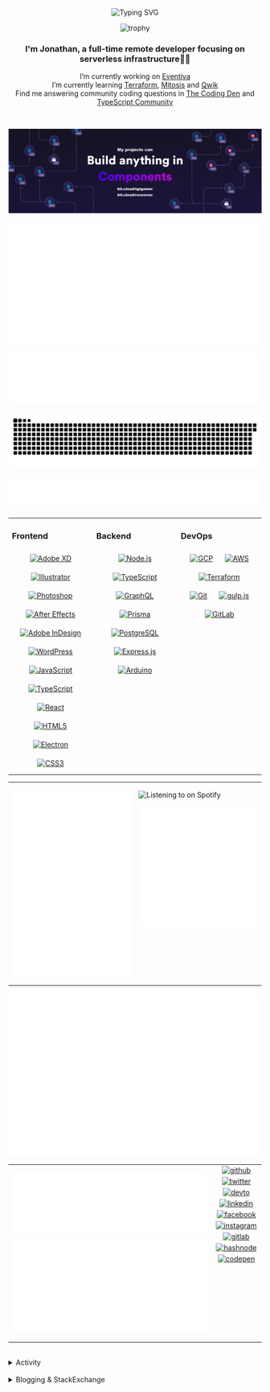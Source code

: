 <div align="center">

![Typing SVG](https://readme-typing-svg.demolab.com?font=Fira+Code&pause=1000&color=1AA9F7¢er=true&vCenter=true&width=275&lines=%3C+%F0%9F%91%8B+Hola%2C+World!+%3E;%3C+%F0%9F%91%8B+Hello%2C+World!+%3E;%3C+%F0%9F%91%8B+Bonjour%2C+World!+%3E;%3C+%F0%9F%91%8B+Welcome%2C+World+%3E)

</div>

<div align="center">

![trophy](https://github-profile-trophy.vercel.app/?username=tgtgamer&no-bg=true&no-frame=true&column=-1&margin-w=15)

</div>  
  
<div align="center">
  
###  I'm Jonathan, a full-time remote developer focusing on serverless infrastructure👨‍💻

I’m currently working on [Eventiva](https://github.com/eventiva/eventiva) </br>
I’m currently learning [Terraform](https://www.terraform.io/), [Mitosis](https://mitosis.builder.io/) and [Qwik](https://qwik.builder.io/) </br>
Find me answering community coding questions in [The Coding Den](https://discord.com/invite/code) and [TypeScript Community](https://discord.gg/typescript)

</div>
<br/>

<div align="center">

[![bit.cloud](./assets/Bit.cloud.png)](https://bit.cloud/tgtgamer)

</div>

<div align="center">

![Metrics](metrics/section-intro.svg)

</div>

<div align="center">

![Metrics](metrics/section-habbits.svg)

<picture>
  <source media="(prefers-color-scheme: dark)" srcset="games/github-snake-dark.svg" />
  <source media="(prefers-color-scheme: light)" srcset="games/github-snake.svg" />
  <img alt="github-snake" src="games/github-snake.svg" />
</picture>

![Metrics](metrics/section-languages.svg)

</div>

<table><tr><td valign="top" width="33%">

### Frontend

<div align="center">  
<a href="https://www.adobe.com/in/products/xd.html" target="_blank"><img style="margin: 10px" src="https://profilinator.rishav.dev/skills-assets/adobexd.png" alt="Adobe XD" height="50" /></a>  
<a href="https://www.adobe.com/in/products/illustrator.html" target="_blank"><img style="margin: 10px" src="https://profilinator.rishav.dev/skills-assets/adobe_illustrator-icon.svg" alt="Illustrator" height="50" /></a>  
<a href="https://www.adobe.com/in/products/photoshop.html" target="_blank"><img style="margin: 10px" src="https://profilinator.rishav.dev/skills-assets/photoshop-plain.svg" alt="Photoshop" height="50" /></a>  
<a href="https://www.adobe.com/in/products/aftereffects.html" target="_blank"><img style="margin: 10px" src="https://profilinator.rishav.dev/skills-assets/aftereffects.png" alt="After Effects" height="50" /></a>  
<a href="https://www.adobe.com/in/products/indesign.html" target="_blank"><img style="margin: 10px" src="https://profilinator.rishav.dev/skills-assets/adobeindesign.svg" alt="Adobe InDesign" height="50" /></a>  
<a href="https://wordpress.com/" target="_blank"><img style="margin: 10px" src="https://profilinator.rishav.dev/skills-assets/wordpress.png" alt="WordPress" height="50" /></a>  
<a href="https://www.javascript.com/" target="_blank"><img style="margin: 10px" src="https://profilinator.rishav.dev/skills-assets/javascript-original.svg" alt="JavaScript" height="50" /></a>  
<a href="https://www.typescriptlang.org/" target="_blank"><img style="margin: 10px" src="https://profilinator.rishav.dev/skills-assets/typescript-original.svg" alt="TypeScript" height="50" /></a>  
<a href="https://reactjs.org/" target="_blank"><img style="margin: 10px" src="https://profilinator.rishav.dev/skills-assets/react-original-wordmark.svg" alt="React" height="50" /></a>  
<a href="https://en.wikipedia.org/wiki/HTML5" target="_blank"><img style="margin: 10px" src="https://profilinator.rishav.dev/skills-assets/html5-original-wordmark.svg" alt="HTML5" height="50" /></a>  
<a href="https://www.electronjs.org/" target="_blank"><img style="margin: 10px" src="https://profilinator.rishav.dev/skills-assets/electron-original.svg" alt="Electron" height="50" /></a>  
<a href="https://www.w3schools.com/css/" target="_blank"><img style="margin: 10px" src="https://profilinator.rishav.dev/skills-assets/css3-original-wordmark.svg" alt="CSS3" height="50" /></a>  
</div>

</td><td valign="top" width="33%">

### Backend

<div align="center">  
<a href="https://nodejs.org/" target="_blank"><img style="margin: 10px" src="https://profilinator.rishav.dev/skills-assets/nodejs-original-wordmark.svg" alt="Node.js" height="50" /></a>  
<a href="https://www.typescriptlang.org/" target="_blank"><img style="margin: 10px" src="https://profilinator.rishav.dev/skills-assets/typescript-original.svg" alt="TypeScript" height="50" /></a>  
<a href="https://graphql.org/" target="_blank"><img style="margin: 10px" src="https://profilinator.rishav.dev/skills-assets/graphql.png" alt="GraphQL" height="50" /></a>  
<a href="https://www.prisma.io/" target="_blank"><img style="margin: 10px" src="https://profilinator.rishav.dev/skills-assets/prisma.png" alt="Prisma" height="50" /></a>  
<a href="https://www.postgresql.org/" target="_blank"><img style="margin: 10px" src="https://profilinator.rishav.dev/skills-assets/postgresql-original-wordmark.svg" alt="PostgreSQL" height="50" /></a>  
<a href="https://expressjs.com/" target="_blank"><img style="margin: 10px" src="https://profilinator.rishav.dev/skills-assets/express-original-wordmark.svg" alt="Express.js" height="50" /></a>  
<a href="https://www.arduino.cc/" target="_blank"><img style="margin: 10px" src="https://profilinator.rishav.dev/skills-assets/arduino.png" alt="Arduino" height="50" /></a>  
</div>

</td><td valign="top" width="33%">

### DevOps

<div align="center">  
<a href="https://cloud.google.com/" target="_blank"><img style="margin: 10px" src="https://profilinator.rishav.dev/skills-assets/google_cloud-icon.svg" alt="GCP" height="50" /></a>  
<a href="https://aws.amazon.com/" target="_blank"><img style="margin: 10px" src="https://profilinator.rishav.dev/skills-assets/amazonwebservices-original-wordmark.svg" alt="AWS" height="50" /></a>  
<a href="https://www.terraform.io/" target="_blank"><img style="margin: 10px" src="https://profilinator.rishav.dev/skills-assets/terraformio-icon.svg" alt="Terraform" height="50" /></a>  
<a href="https://github.com/" target="_blank"><img style="margin: 10px" src="https://profilinator.rishav.dev/skills-assets/git-scm-icon.svg" alt="Git" height="50" /></a>  
<a href="https://gulpjs.com/" target="_blank"><img style="margin: 10px" src="https://profilinator.rishav.dev/skills-assets/gulp-plain.svg" alt="gulp.js" height="50" /></a>  
<a href="https://about.gitlab.com/" target="_blank"><img style="margin: 10px" src="https://profilinator.rishav.dev/skills-assets/gitlab.svg" alt="GitLab" height="50" /></a>  
</div>

</td></tr></table>

<table style="border: none;"><tr style="border: none;"><td valign="top" width="50%" style="border: none;">

![Metrics](metrics/section-sponsors.svg)

</td><td valign="top" width="50%" style="border: none;">

![Listening to on Spotify](https://spotify-github-profile.vercel.app/api/view?uid=21xc6lko2t6sn466piiwtnhuq&cover_image=true&theme=novatorem&bar_color_cover=true)

![Metrics](metrics/section-leetcode.svg)

</td></tr></table>

![Metrics](metrics/section-achievements.svg)


<table style="border: none;"><tr style="border: none;"><td valign="top" width="80%" style="border: none;">

![Metrics](metrics/section-code.svg)

![Metrics](metrics/section-followup.svg)


</td><td valign="top" width="20%" style="border: none;">

<div align="center">

<a href="https://github.com/TGTGamer" target="_blank">
<img src=https://img.shields.io/badge/github-%2324292e.svg?&style=for-the-badge&logo=github&logoColor=white alt=github style="margin-bottom: 5px;" />
</a>

<a href="https://twitter.com/TGTGamer" target="_blank">
<img src=https://img.shields.io/badge/twitter-%2300acee.svg?&style=for-the-badge&logo=twitter&logoColor=white alt=twitter style="margin-bottom: 5px;" />
</a>

<a href="https://dev.to/TGTGamer" target="_blank">
<img src=https://img.shields.io/badge/dev.to-%2308090A.svg?&style=for-the-badge&logo=dev.to&logoColor=white alt=devto style="margin-bottom: 5px;" />
</a>

<a href="https://linkedin.com/in/tgtgamer" target="_blank">
<img src=https://img.shields.io/badge/linkedin-%231E77B5.svg?&style=for-the-badge&logo=linkedin&logoColor=white alt=linkedin style="margin-bottom: 5px;" />
</a>

<a href="https://www.facebook.com/jonathanstevens144" target="_blank">
<img src=https://img.shields.io/badge/facebook-%232E87FB.svg?&style=for-the-badge&logo=facebook&logoColor=white alt=facebook style="margin-bottom: 5px;" />
</a>

<a href="https://instagram.com/tgtgamer" target="_blank">
<img src=https://img.shields.io/badge/instagram-%23000000.svg?&style=for-the-badge&logo=instagram&logoColor=white alt=instagram style="margin-bottom: 5px;" />
</a>

<a href="https://gitlab.com/TGTGamer" target="_blank">
<img src=https://img.shields.io/badge/gitlab-330F63.svg?&style=for-the-badge&logo=gitlab&logoColor=white alt=gitlab style="margin-bottom: 5px;" />
</a>

<a href="https://hashnode.com/@TGTGamer" target="_blank">
<img src=https://img.shields.io/badge/hashnode-%232962FF.svg?&style=for-the-badge&logo=hashnode&logoColor=white alt=hashnode style="margin-bottom: 5px;" />
</a>

<a href="https://codepen.com/TGTGamer" target="_blank">
<img src=https://img.shields.io/badge/codepen-%23131417.svg?&style=for-the-badge&logo=codepen&logoColor=white alt=codepen style="margin-bottom: 5px;" />
</a>  
</div>

</td></tr></table>

<br/>

<details><summary> Activity </summary>
  
<table><tr><td valign="top" width="50%">

<!--START_SECTION:activity-->

1. 🎉 Merged PR [#420](https://github.com/Eventiva/Eventiva/pull/420) in [Eventiva/Eventiva](https://github.com/Eventiva/Eventiva)
2. ❌ Closed PR [#419](https://github.com/Eventiva/Eventiva/pull/419) in [Eventiva/Eventiva](https://github.com/Eventiva/Eventiva)
3. ❌ Closed PR [#2](https://github.com/Eventiva/change-report/pull/2) in [Eventiva/change-report](https://github.com/Eventiva/change-report)
4. ❌ Closed PR [#5](https://github.com/Eventiva/change-report/pull/5) in [Eventiva/change-report](https://github.com/Eventiva/change-report)
5. ❌ Closed PR [#17](https://github.com/Eventiva/control_centre/pull/17) in [Eventiva/control_centre](https://github.com/Eventiva/control_centre)
6. 🎉 Merged PR [#417](https://github.com/Eventiva/Eventiva/pull/417) in [Eventiva/Eventiva](https://github.com/Eventiva/Eventiva)
7. 💪 Opened PR [#417](https://github.com/Eventiva/Eventiva/pull/417) in [Eventiva/Eventiva](https://github.com/Eventiva/Eventiva)
8. ❌ Closed PR [#416](https://github.com/Eventiva/Eventiva/pull/416) in [Eventiva/Eventiva](https://github.com/Eventiva/Eventiva)
9. ❌ Closed PR [#413](https://github.com/Eventiva/Eventiva/pull/413) in [Eventiva/Eventiva](https://github.com/Eventiva/Eventiva)
10. ❌ Closed PR [#408](https://github.com/Eventiva/Eventiva/pull/408) in [Eventiva/Eventiva](https://github.com/Eventiva/Eventiva)
11. ❌ Closed PR [#412](https://github.com/Eventiva/Eventiva/pull/412) in [Eventiva/Eventiva](https://github.com/Eventiva/Eventiva)
12. ❌ Closed PR [#402](https://github.com/Eventiva/Eventiva/pull/402) in [Eventiva/Eventiva](https://github.com/Eventiva/Eventiva)
13. ❌ Closed PR [#405](https://github.com/Eventiva/Eventiva/pull/405) in [Eventiva/Eventiva](https://github.com/Eventiva/Eventiva)
14. ❌ Closed PR [#404](https://github.com/Eventiva/Eventiva/pull/404) in [Eventiva/Eventiva](https://github.com/Eventiva/Eventiva)
15. ❌ Closed PR [#403](https://github.com/Eventiva/Eventiva/pull/403) in [Eventiva/Eventiva](https://github.com/Eventiva/Eventiva)
16. ❌ Closed PR [#401](https://github.com/Eventiva/Eventiva/pull/401) in [Eventiva/Eventiva](https://github.com/Eventiva/Eventiva)
17. ❌ Closed PR [#400](https://github.com/Eventiva/Eventiva/pull/400) in [Eventiva/Eventiva](https://github.com/Eventiva/Eventiva)
18. ❌ Closed PR [#399](https://github.com/Eventiva/Eventiva/pull/399) in [Eventiva/Eventiva](https://github.com/Eventiva/Eventiva)
19. ❌ Closed PR [#398](https://github.com/Eventiva/Eventiva/pull/398) in [Eventiva/Eventiva](https://github.com/Eventiva/Eventiva)
20. ❌ Closed PR [#397](https://github.com/Eventiva/Eventiva/pull/397) in [Eventiva/Eventiva](https://github.com/Eventiva/Eventiva)
21. ❌ Closed PR [#396](https://github.com/Eventiva/Eventiva/pull/396) in [Eventiva/Eventiva](https://github.com/Eventiva/Eventiva)
22. ❌ Closed PR [#395](https://github.com/Eventiva/Eventiva/pull/395) in [Eventiva/Eventiva](https://github.com/Eventiva/Eventiva)
23. ❌ Closed PR [#394](https://github.com/Eventiva/Eventiva/pull/394) in [Eventiva/Eventiva](https://github.com/Eventiva/Eventiva)
24. ❌ Closed PR [#393](https://github.com/Eventiva/Eventiva/pull/393) in [Eventiva/Eventiva](https://github.com/Eventiva/Eventiva)
25. ❌ Closed PR [#392](https://github.com/Eventiva/Eventiva/pull/392) in [Eventiva/Eventiva](https://github.com/Eventiva/Eventiva)
26. ❌ Closed PR [#391](https://github.com/Eventiva/Eventiva/pull/391) in [Eventiva/Eventiva](https://github.com/Eventiva/Eventiva)
27. ❌ Closed PR [#390](https://github.com/Eventiva/Eventiva/pull/390) in [Eventiva/Eventiva](https://github.com/Eventiva/Eventiva)
28. 🎉 Merged PR [#414](https://github.com/Eventiva/Eventiva/pull/414) in [Eventiva/Eventiva](https://github.com/Eventiva/Eventiva)
29. 🎉 Merged PR [#415](https://github.com/Eventiva/Eventiva/pull/415) in [Eventiva/Eventiva](https://github.com/Eventiva/Eventiva)
30. 💪 Opened PR [#415](https://github.com/Eventiva/Eventiva/pull/415) in [Eventiva/Eventiva](https://github.com/Eventiva/Eventiva)
31. 💪 Opened PR [#414](https://github.com/Eventiva/Eventiva/pull/414) in [Eventiva/Eventiva](https://github.com/Eventiva/Eventiva)
32. 💪 Opened PR [#413](https://github.com/Eventiva/Eventiva/pull/413) in [Eventiva/Eventiva](https://github.com/Eventiva/Eventiva)
33. 💪 Opened PR [#412](https://github.com/Eventiva/Eventiva/pull/412) in [Eventiva/Eventiva](https://github.com/Eventiva/Eventiva)
34. 💪 Opened PR [#411](https://github.com/Eventiva/Eventiva/pull/411) in [Eventiva/Eventiva](https://github.com/Eventiva/Eventiva)
<!--END_SECTION:activity-->

</td></tr></table></details>

<br/>

<details>
 <summary> Blogging & StackExchange </summary>
  
<!-- BLOG-POST-LIST:START -->
- [PDF-Lib - React Native - Embed Images - image.scaleToFit Error Thrown](https://stackoverflow.com/questions/75745732/pdf-lib-react-native-embed-images-image-scaletofit-error-thrown)
- [Tensorflow React - Error: modelWeightsID must be a number or number array when import](https://stackoverflow.com/questions/74309939/tensorflow-react-error-modelweightsid-must-be-a-number-or-number-array-when-i)
- [Answer by Jonathan Stevens for Fetch status on audio stream - HTTP Response](https://stackoverflow.com/questions/67752301/fetch-status-on-audio-stream-http-response/67757137#67757137)
- [Fetch status on audio stream - HTTP Response](https://stackoverflow.com/questions/67752301/fetch-status-on-audio-stream-http-response)
- [Github Actions detect author_association](https://stackoverflow.com/questions/63188674/github-actions-detect-author-association)
- [Answer by Jonathan Stevens for React styling - Overflow issues - Expo &amp; Electron single workflow](https://stackoverflow.com/questions/59939824/react-styling-overflow-issues-expo-electron-single-workflow/59941715#59941715)
- [React styling - Overflow issues - Expo &amp; Electron single workflow](https://stackoverflow.com/questions/59939824/react-styling-overflow-issues-expo-electron-single-workflow)
- [React WebkitAppRegion Warnings](https://stackoverflow.com/questions/59870837/react-webkitappregion-warnings)
- [Dialogflow &amp; Express -- Fulfilment](https://stackoverflow.com/questions/57964582/dialogflow-express-fulfilment)
- [Answer by Jonathan Stevens for SVG Changing specific colour - CSS &amp; JS](https://stackoverflow.com/questions/51461082/svg-changing-specific-colour-css-js/51467484#51467484)
- [SVG Changing specific colour - CSS &amp; JS](https://stackoverflow.com/questions/51461082/svg-changing-specific-colour-css-js)
- [Complex Wireframe to solid for use in Autodesk 2018](https://stackoverflow.com/questions/47948929/complex-wireframe-to-solid-for-use-in-autodesk-2018)
- [Cookie based Redirection using Javascript](https://stackoverflow.com/questions/47686107/cookie-based-redirection-using-javascript)
- [How to make the bot know if its messaged someone before? C# based SteamBot](https://stackoverflow.com/questions/44035406/how-to-make-the-bot-know-if-its-messaged-someone-before-c-sharp-based-steambot)
- [How to convert fs:path to variable](https://stackoverflow.com/questions/43879791/how-to-convert-fspath-to-variable)
<!-- BLOG-POST-LIST:END -->
  
</details>
<br />
